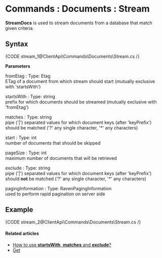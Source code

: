 # Commands : Documents : Stream

**StreamDocs** is used to stream documents from a database that match given criteria.

## Syntax

{CODE stream_1@ClientApi\Commands\Documents\Stream.cs /}

**Parameters**   

fromEtag
:   Type: Etag   
ETag of a document from which stream should start (mutually exclusive with 'startsWith')   

startsWith
:   Type: string   
prefix for which documents should be streamed (mutually exclusive with 'fromEtag')   

matches
:   Type: string   
pipe ('|') separated values for which document keys (after 'keyPrefix') should be matched ('?' any single character, '*' any characters)

start
:   Type: int   
number of documents that should be skipped   

pageSize
:   Type: int   
maximum number of documents that will be retrieved

exclude
:   Type: string   
pipe ('|') separated values for which document keys (after 'keyPrefix') should **not** be matched ('?' any single character, '*' any characters)       

pagingInformation
:   Type: RavenPagingInformation   
used to perform rapid pagination on server side      

## Example

{CODE stream_2@ClientApi\Commands\Documents\Stream.cs /}

#### Related articles

- [How to use **startsWith**, **matches** and **exclude**?](../../../client-api/commands/documents/get#startswith)  
- [Get](../../../client-api/commands/documents/get)  